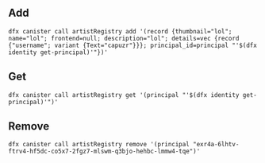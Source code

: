 ## Add

` dfx canister call artistRegistry add '(record {thumbnail="lol"; name="lol"; frontend=null; description="lol"; details=vec {record {"username"; variant {Text="capuzr"}}}; principal_id=principal "'$(dfx identity get-principal)'"})' `

## Get

` dfx canister call artistRegistry get '(principal "'$(dfx identity get-principal)'")' `

## Remove

` dfx canister call artistRegistry remove '(principal "exr4a-6lhtv-ftrv4-hf5dc-co5x7-2fgz7-mlswm-q3bjo-hehbc-lmmw4-tqe")' `